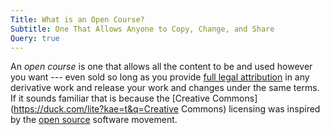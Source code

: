 ```yaml
---
Title: What is an Open Course?
Subtitle: One That Allows Anyone to Copy, Change, and Share
Query: true
---
```


An *open course* is one that allows all the content to be and used however you want --- even sold so long as you provide [full legal attribution](/copyright/) in any derivative work and release your work and changes under the same terms. If it sounds familiar that is because the [Creative Commons](https://duck.com/lite?kae=t&q=Creative Commons) licensing was inspired by the [open source](/what/open/source/) software movement.



